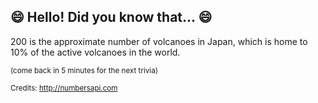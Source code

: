 ## 😄 Hello! Did you know that... 😄
200 is the approximate number of volcanoes in Japan, which is home to 10% of the active volcanoes in the world.

<sup>(come back in 5 minutes for the next trivia)</sup>


<sup>Credits: http://numbersapi.com</sup>
